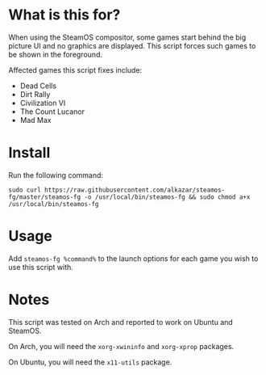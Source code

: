 # What is this for?

When using the SteamOS compositor, some games start behind the big picture UI and no graphics are displayed. This script forces such games to be shown in the foreground.

Affected games this script fixes include:

 - Dead Cells
 - Dirt Rally
 - Civilization VI
 - The Count Lucanor
 - Mad Max

# Install

Run the following command:

`sudo curl https://raw.githubusercontent.com/alkazar/steamos-fg/master/steamos-fg -o /usr/local/bin/steamos-fg && sudo chmod a+x /usr/local/bin/steamos-fg`

# Usage

Add `steamos-fg %command%` to the launch options for each game you wish to use this script with.

# Notes

This script was tested on Arch and reported to work on Ubuntu and SteamOS.

On Arch, you will need the `xorg-xwininfo` and `xorg-xprop` packages.

On Ubuntu, you will need the `x11-utils` package.
